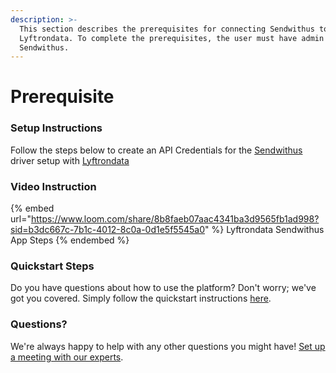 ```yaml
---
description: >-
  This section describes the prerequisites for connecting Sendwithus to
  Lyftrondata. To complete the prerequisites, the user must have admin access to
  Sendwithus.
---
```


# Prerequisite

<mark style="color:blue;"></mark>

### Setup Instructions

Follow the steps below to create an API Credentials for the [Sendwithus](https://www.lyftrondata.com/integration/business-analytics/sendwithus/) driver setup with [Lyftrondata](https://www.lyftrondata.com)

### Video Instruction

{% embed url="https://www.loom.com/share/8b8faeb07aac4341ba3d9565fb1ad998?sid=b3dc667c-7b1c-4012-8c0a-0d1e5f5545a0" %}
Lyftrondata Sendwithus App Steps
{% endembed %}

### Quickstart Steps

Do you have questions about how to use the platform? Don't worry; we've got you covered. Simply follow the quickstart instructions [here](README.md).

### Questions? <a href="#questions" id="questions"></a>

We're always happy to help with any other questions you might have! [Set up a meeting with our experts](https://www.lyftrondata.com/book-a-meeting/).

